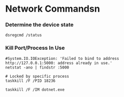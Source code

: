# Network Commandsn

### Determine the device state 
```
dsregcmd /status
```
### Kill Port/Process In Use
```
#System.IO.IOException: 'Failed to bind to address http://127.0.0.1:5000: address already in use.'
netstat -ano | findstr :5000

# Locked by specific process
taskkill /F /PID 18236

taskkill /F /IM dotnet.exe
```

